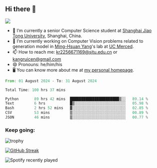 ## Hi there 👋

![](https://komarev.com/ghpvc/?username=Kr-Panghu)
- 🌱 I’m currently a senior Computer Science student at [Shanghai Jiao Tong University](https://www.sjtu.edu.cn), Shanghai, China.
- 🔭 I’m currently working on Computer Vision problems related to generation model in [Ming-Hsuan Yang](https://faculty.ucmerced.edu/mhyang/)'s lab at [UC Merced](https://www.ucmerced.edu/).
- 📫 How to reach me: kr2256671169@sjtu.edu.cn or kangruicen@gmail.com
- 😄 Pronouns: he/him/his
- 🖥️ You can know more about me at [my personal homepage](https://kr-panghu.github.io).

<!--START_SECTION:waka-->

```rust
From: 01 August 2024 - To: 31 August 2024

Total Time: 100 hrs 37 mins

Python       89 hrs 42 mins  ██████████████████████▒░░   89.14 %
Text         6 hrs           █▒░░░░░░░░░░░░░░░░░░░░░░░   05.98 %
Bash         2 hrs 52 mins   ▓░░░░░░░░░░░░░░░░░░░░░░░░   02.85 %
CSV          53 mins         ▒░░░░░░░░░░░░░░░░░░░░░░░░   00.89 %
JSON         46 mins         ▒░░░░░░░░░░░░░░░░░░░░░░░░   00.77 %
```

<!--END_SECTION:waka-->

<h3 align="left">Keep going:</h3>

![trophy](https://github-profile-trophy.vercel.app/?username=Kr-Panghu&theme=onedark&title=MultiLanguage,Stars,Followers,Repositories,Commits,Experience)

[![GitHub Streak](https://github-readme-streak-stats.herokuapp.com/?user=Kr-Panghu)](https://git.io/streak-stats)

![Spotify recently played](https://spotify-recently-played-readme.vercel.app/api?user=313cmgdfngjjlfotpedtywb7cpca)
